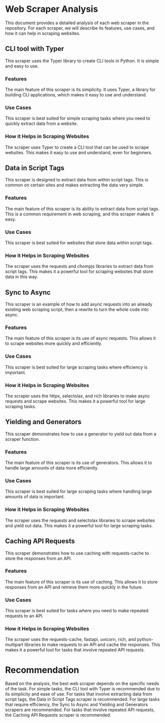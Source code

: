 # Web Scraper Analysis

This document provides a detailed analysis of each web scraper in the repository. For each scraper, we will describe its features, use cases, and how it can help in scraping websites.

## CLI tool with Typer

This scraper uses the Typer library to create CLI tools in Python. It is simple and easy to use.

### Features

The main feature of this scraper is its simplicity. It uses Typer, a library for building CLI applications, which makes it easy to use and understand.

### Use Cases

This scraper is best suited for simple scraping tasks where you need to quickly extract data from a website.

### How it Helps in Scraping Websites

The scraper uses Typer to create a CLI tool that can be used to scrape websites. This makes it easy to use and understand, even for beginners.

## Data in Script Tags

This scraper is designed to extract data from within script tags. This is common on certain sites and makes extracting the data very simple.

### Features

The main feature of this scraper is its ability to extract data from script tags. This is a common requirement in web scraping, and this scraper makes it easy.

### Use Cases

This scraper is best suited for websites that store data within script tags.

### How it Helps in Scraping Websites

The scraper uses the requests and chompjs libraries to extract data from script tags. This makes it a powerful tool for scraping websites that store data in this way.

## Sync to Async

This scraper is an example of how to add async requests into an already existing web scraping script, then a rewrite to turn the whole code into async.

### Features

The main feature of this scraper is its use of async requests. This allows it to scrape websites more quickly and efficiently.

### Use Cases

This scraper is best suited for large scraping tasks where efficiency is important.

### How it Helps in Scraping Websites

The scraper uses the httpx, selectolax, and rich libraries to make async requests and scrape websites. This makes it a powerful tool for large scraping tasks.

## Yielding and Generators

This scraper demonstrates how to use a generator to yield out data from a scraper function.

### Features

The main feature of this scraper is its use of generators. This allows it to handle large amounts of data more efficiently.

### Use Cases

This scraper is best suited for large scraping tasks where handling large amounts of data is important.

### How it Helps in Scraping Websites

The scraper uses the requests and selectolax libraries to scrape websites and yield out data. This makes it a powerful tool for large scraping tasks.

## Caching API Requests

This scraper demonstrates how to use caching with requests-cache to store the responses from an API.

### Features

The main feature of this scraper is its use of caching. This allows it to store responses from an API and retrieve them more quickly in the future.

### Use Cases

This scraper is best suited for tasks where you need to make repeated requests to an API.

### How it Helps in Scraping Websites

The scraper uses the requests-cache, fastapi, uvicorn, rich, and python-multipart libraries to make requests to an API and cache the responses. This makes it a powerful tool for tasks that involve repeated API requests.

# Recommendation

Based on the analysis, the best web scraper depends on the specific needs of the task. For simple tasks, the CLI tool with Typer is recommended due to its simplicity and ease of use. For tasks that involve extracting data from script tags, the Data in Script Tags scraper is recommended. For large tasks that require efficiency, the Sync to Async and Yielding and Generators scrapers are recommended. For tasks that involve repeated API requests, the Caching API Requests scraper is recommended.
